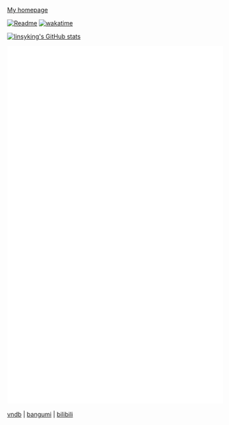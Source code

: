 [My homepage](https://linsyking.github.io/)

[![Readme](https://github.com/linsyking/linsyking/actions/workflows/readme.yml/badge.svg)](https://github.com/linsyking/linsyking/actions/workflows/readme.yml) [![wakatime](https://wakatime.com/badge/user/b29db030-e6f7-485e-85af-93bb9f429312.svg)](https://wakatime.com/@b29db030-e6f7-485e-85af-93bb9f429312)

[![linsyking's GitHub stats](https://github-readme-stats.vercel.app/api?username=linsyking&show_icons=true&theme=onedark)](https://github.com/anuraghazra/github-readme-stats)

![Metrics](/github-metrics.svg)

[vndb](https://vndb.org/u212839) | [bangumi](https://bangumi.tv/user/linsyking) | [bilibili](https://space.bilibili.com/38360608)
